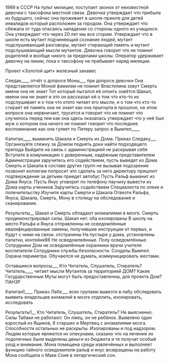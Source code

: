 1989 в СССР
На пульт милиции, поступает звонок от неизвестной девочки с таксофона местной связи. Девочка утверждает что прибыла из будущего, сейчас она проживает в школе-приюте для детей инвалидов который расположен за городом. Она утверждает что сбежала от туда опасаясь нападения со стороны одного из учащихся. Она утверждает что через 20 лет мы все сгорим. Утверждает что в школе есть мутант подчиняющий сознание людей, мутант подслушивающий разговоры, мутант стирающий память и мутант подслушивающий мысли мутантов.
Девочка говорит что не помнит родителей и вообще никого за пределами школы.
Оператор удерживает девочку на линии, пока к таксофону не прибывает наряд милиции.

Проект «Золотой щит» железный занавес

Следак____
    отчёт о допросе Моны___
        при допросе девочки
        Она представляется Моной фамилии не помнит
        Властелина зовут Смерть имени она не знает
        Тот который пытался её опоить зовётся Шакал, имени она не знает и это он рассказал ей о том что кто-то их подслушивает и о том что ктото читает его мысли, и о том что кто-то стирает её память 
        она не знает как она прыгнула в прошлое, на этом вопросе она
        нервничает, трусится и говорит что не помнит что случилось перед тем как она здесь оказалась
        утверждает что у неё был муж о котором она ничего не помнит говорит что 
        последнее воспоминание как она гуляет по Питеру
    запрос в Вымпел____

Капитан____
    выманить Шакала и Смерть из Дома.
    Приказ Следаку___
        Организуйте слежку за Домом
            поднять доки
                найти подходящего препода
        Выйдите на связь с администрацией не раскрывая себя
            Вступите в комуникацию с доверенным, надёжным представителем Администрации
                заручитесь его содействием, пусть выведет из Дома Смерть и Шакала в составе других групп не вызывая подозрения
                позвонит коллегам попросит это сделать за него
                директору пришлют подтверждение
                за детьми приедет автобус
            Пусть Ральф выманит из Дома Януса.
            Пусть Янус уговорит по телефону паучиху вывести из Дома карты учеников
        Заручитесь содействием Специалиста по опеке и попечительству
        Изучите карты Смерти и Шакала
        Отвезти Ральфа, Януса, Шакала, Смерть, Мону в столицу на обследование и сканирование.

Результаты__
    Шакал и Смерть обладают аномалиями в мозге. Смерть продемонстрировал силы. Шакал нет.
        оба изолированы
    В школу на место Ральфа и Януса отправленны не осведомлённые квалифицированные замены, получившие инструкции от первых, и будут с ними на связи.
        отстранены
    На пустыре у дома, установлены палатки, контейне86
                Не осведомлеённые.
                Полу осведомлённые.
        Сотрудники Дом
            не осведомлённые
                охранники
                врачи
                учителя
                воспитатели
        Сотрудники службы безопасности.
            Солдаты Вымпел.
            Охрана периметра.
            Обучаются не думать, коммуницировать жестами.

Оставшиеся вопросы___
    Кто Читатель, Слушатель, Стиратель?
    Читатель____
        читает мысли Мутантов за территорией ДОМ?
    Какие Государственные Муты могут быть предоставленны, для проекта Дом?
        ПАНЗР

Капитан1____
    Приказ Лабе___
        всех групами вывезти в лабу обследовать
        выявить владельцев аномалий в мозге
            отделить, изолировать, исследовать

Результаты1__
    Кто Читатель, Слушатель, Стиратель? Не выясненно.
    Силы Табаки не работают. Он лжец. он не ребёнок.
    Выявлено один взрослый из Ящиков, 8 старших и Мертвец с аномалиями мозга.
    Способности остальных не раскрыты.
    Изолированы и под надзором. Людям которые являются их опекунами, сказано что на лечение их подопечных были выделены деньги из бюджета и те получат особый уход и внимание. 
    Мона помещена среди извлечённых и выполняет функцию тайного осведомителя
    ральф и янус возвращены на работу
    Мона сообщила о Маке
    Соня в летаргический сон.